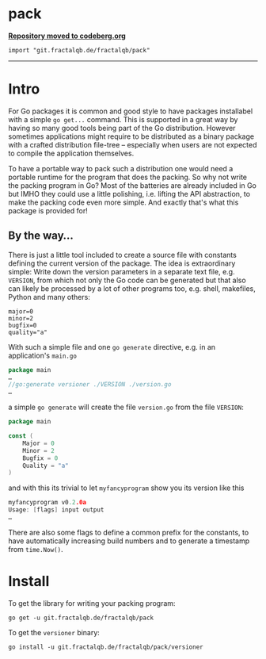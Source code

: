 # pack

[**Repository moved to codeberg.org**](https://codeberg.org/fractalqb/pack)

`import "git.fractalqb.de/fractalqb/pack"`

---
# Intro

For Go packages it is common and good style to have packages
installabel with a simple `go get...` command. This is supported in a
great way by having so many good tools being part of the Go
distribution. However sometimes applications might require to be
distributed as a binary package with a crafted distribution file-tree
– especially when users are not expected to compile the application
themselves.

To have a portable way to pack such a distribution one would need a
portable runtime for the program that does the packing. So why not
write the packing program in Go? Most of the batteries are already
included in Go but IMHO they could use a little polishing,
i.e. lifting the API abstraction, to make the packing code even more
simple. And exactly that's what this package is provided for!

## By the way…

There is just a little tool included to create a source file with
constants defining the current version of the package. The idea is
extraordinary simple: Write down the version parameters in a separate
text file, e.g. `VERSION`, from which not only the Go code can be
generated but that also can likely be processed by a lot of other
programs too, e.g. shell, makefiles, Python and many others:

```shell
major=0
minor=2
bugfix=0
quality="a"
```

With such a simple file and one `go generate` directive, e.g. in an
application's `main.go`

```go
package main
…
//go:generate versioner ./VERSION ./version.go
…
```

a simple `go generate` will create the file `version.go` from the file
`VERSION`:

```go
package main

const (
	Major = 0
	Minor = 2
	Bugfix = 0
	Quality = "a"
)
```

and with this its trivial to let `myfancyprogram` show you its version
like this

```go
myfancyprogram v0.2.0a
Usage: [flags] input output
…
```

There are also some flags to define a common prefix for the constants,
to have automatically increasing build numbers and to generate a
timestamp from `time.Now()`.

# Install
To get the library for writing your packing program:

`go get -u git.fractalqb.de/fractalqb/pack`

To get the `versioner` binary:

`go install -u git.fractalqb.de/fractalqb/pack/versioner`
